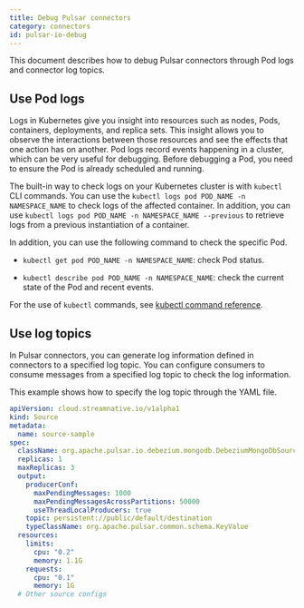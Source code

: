 ```yaml
---
title: Debug Pulsar connectors
category: connectors
id: pulsar-io-debug
---
```


This document describes how to debug Pulsar connectors through Pod logs and connector log topics.

## Use Pod logs

Logs in Kubernetes give you insight into resources such as nodes, Pods, containers, deployments, and replica sets. This insight allows you to observe the interactions between those resources and see the effects that one action has on another. Pod logs record events happening in a cluster, which can be very useful for debugging. Before debugging a Pod, you need to ensure the Pod is already scheduled and running.

The built-in way to check logs on your Kubernetes cluster is with `kubectl` CLI commands. You can use the `kubectl logs pod POD_NAME -n NAMESPACE_NAME` to check logs of the affected container. In addition, you can use `kubectl logs pod POD_NAME -n NAMESPACE_NAME --previous` to retrieve logs from a previous instantiation of a container.

In addition, you can use the following command to check the specific Pod.

- `kubectl get pod POD_NAME -n NAMESPACE_NAME`: check Pod status.

- `kubectl describe pod POD_NAME -n NAMESPACE_NAME`: check the current state of the Pod and recent events.

For the use of `kubectl` commands, see [kubectl command reference](https://kubernetes.io/docs/reference/generated/kubectl/kubectl-commands).

## Use log topics

In Pulsar connectors, you can generate log information defined in connectors to a specified log topic. You can configure consumers to consume messages from a specified log topic to check the log information.

This example shows how to specify the log topic through the YAML file.

```yaml
apiVersion: cloud.streamnative.io/v1alpha1
kind: Source
metadata:
  name: source-sample
spec:
  className: org.apache.pulsar.io.debezium.mongodb.DebeziumMongoDbSource
  replicas: 1
  maxReplicas: 3
  output:
    producerConf:
      maxPendingMessages: 1000
      maxPendingMessagesAcrossPartitions: 50000
      useThreadLocalProducers: true
    topic: persistent://public/default/destination
    typeClassName: org.apache.pulsar.common.schema.KeyValue
  resources:
    limits:
      cpu: "0.2"
      memory: 1.1G
    requests:
      cpu: "0.1"
      memory: 1G
  # Other source configs
```